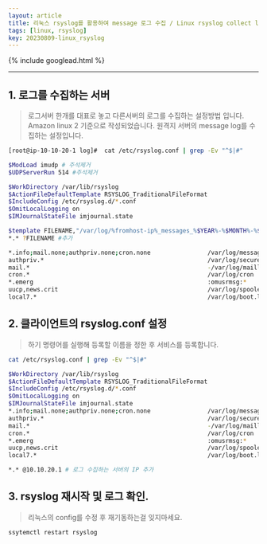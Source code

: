 ```yaml
---
layout: article
title: 리눅스 rsyslog를 활용하여 message 로그 수집 / Linux rsyslog collect log
tags: [linux, rsyslog]
key: 20230809-linux_rsyslog
---
```


{% include googlead.html %}

---

## 1. 로그를 수집하는 서버

> 로그서버 한개를 대표로 놓고 다른서버의 로그를 수집하는 설정방법 입니다. 
> Amazon linux 2 기준으로 작성되었습니다.
> 원격지 서버의 message log를 수집하는 설정입니다.

```bash
[root@ip-10-10-20-1 log]#  cat /etc/rsyslog.conf | grep -Ev "^$|#"

$ModLoad imudp # 주석제거
$UDPServerRun 514 #주석제거

$WorkDirectory /var/lib/rsyslog
$ActionFileDefaultTemplate RSYSLOG_TraditionalFileFormat
$IncludeConfig /etc/rsyslog.d/*.conf
$OmitLocalLogging on
$IMJournalStateFile imjournal.state

$template FILENAME,"/var/log/%fromhost-ip%_messages_%$YEAR%-%$MONTH%-%$DAY%.log" #추가
*.* ?FILENAME #추가

*.info;mail.none;authpriv.none;cron.none                /var/log/messages
authpriv.*                                              /var/log/secure
mail.*                                                  -/var/log/maillog  
cron.*                                                  /var/log/cron
*.emerg                                                 :omusrmsg:*
uucp,news.crit                                          /var/log/spooler
local7.*                                                /var/log/boot.log
```

## 2. 클라이언트의 rsyslog.conf 설정

> 하기 명령어를 실행해 등록할 이름을 정한 후 서비스를 등록합니다.

```bash
cat /etc/rsyslog.conf | grep -Ev "^$|#"

$WorkDirectory /var/lib/rsyslog
$ActionFileDefaultTemplate RSYSLOG_TraditionalFileFormat
$IncludeConfig /etc/rsyslog.d/*.conf
$OmitLocalLogging on
$IMJournalStateFile imjournal.state
*.info;mail.none;authpriv.none;cron.none                /var/log/messages
authpriv.*                                              /var/log/secure
mail.*                                                  -/var/log/maillog
cron.*                                                  /var/log/cron
*.emerg                                                 :omusrmsg:*
uucp,news.crit                                          /var/log/spooler
local7.*                                                /var/log/boot.log

*.* @10.10.20.1 # 로그 수집하는 서버의 IP 추가
```

## 3. rsyslog 재시작 및 로그 확인.

> 리눅스의 config를 수정 후 재기동하는걸 잊지마세요.

```bash
ssytemctl restart rsyslog

```